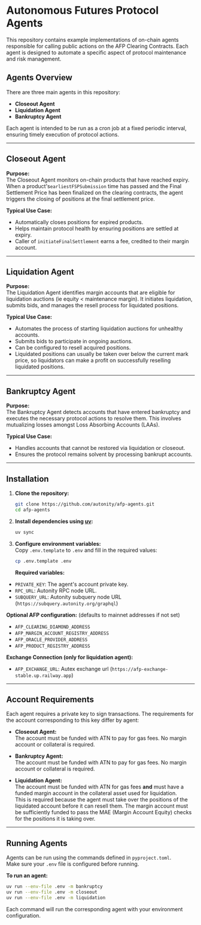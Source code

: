 # Autonomous Futures Protocol Agents

This repository contains example implementations of on-chain agents responsible
for calling public actions on the AFP Clearing Contracts. Each agent is designed
to automate a specific aspect of protocol maintenance and risk management.

## Agents Overview

There are three main agents in this repository:

- **Closeout Agent**
- **Liquidation Agent**
- **Bankruptcy Agent**

Each agent is intended to be run as a cron job at a fixed periodic interval,
ensuring timely execution of protocol actions.

---

## Closeout Agent

**Purpose:**  
The Closeout Agent monitors on-chain products that have reached expiry. When a
product's`earliestFSPSubmission` time has passed and the Final Settlement Price
has been finalized on the clearing contracts, the agent triggers the closing of
positions at the final settlement price.

**Typical Use Case:**

- Automatically closes positions for expired products.
- Helps maintain protocol health by ensuring positions are settled at expiry.
- Caller of `initiateFinalSettlement` earns a fee, credited to their margin
  account.

---

## Liquidation Agent

**Purpose:**  
The Liquidation Agent identifies margin accounts that are eligible for
liquidation auctions (ie equity < maintenance margin). It initiates
liquidation, submits bids, and manages the resell process for liquidated 
positions.

**Typical Use Case:**

- Automates the process of starting liquidation auctions for unhealthy accounts.
- Submits bids to participate in ongoing auctions.
- Can be configured to resell acquired positions.
- Liquidated positions can usually be taken over below the current mark
  price, so liquidators can make a profit on successfully reselling liquidated
  positions.

---

## Bankruptcy Agent

**Purpose:**  
The Bankruptcy Agent detects accounts that have entered bankruptcy and executes
the necessary protocol actions to resolve them. This involves mutualizing 
losses amongst Loss Absorbing Accounts (LAAs).

**Typical Use Case:**

- Handles accounts that cannot be restored via liquidation or closeout.
- Ensures the protocol remains solvent by processing bankrupt accounts.

---

## Installation

1. **Clone the repository:**

   ```bash
   git clone https://github.com/autonity/afp-agents.git
   cd afp-agents
   ```

2. **Install dependencies using [uv](https://github.com/astral-sh/uv):**

   ```bash
   uv sync
   ```

3. **Configure environment variables:**  
   Copy `.env.template` to `.env` and fill in the required values:

   ```bash
   cp .env.template .env
   ```

   **Required variables:**

- `PRIVATE_KEY`: The agent's account private key.
- `RPC_URL`: Autonity RPC node URL.
- `SUBQUERY_URL`: Autonity subquery node URL (`https://subquery.autonity.org/graphql`)

**Optional AFP configuration:** (defaults to mainnet addresses if not set)

- `AFP_CLEARING_DIAMOND_ADDRESS`
- `AFP_MARGIN_ACCOUNT_REGISTRY_ADDRESS`
- `AFP_ORACLE_PROVIDER_ADDRESS`
- `AFP_PRODUCT_REGISTRY_ADDRESS`

**Exchange Connection (only for liquidation agent):**

- `AFP_EXCHANGE_URL`: Autex exchange url (`https://afp-exchange-stable.up.railway.app`)

---

## Account Requirements

Each agent requires a private key to sign transactions. The requirements for the
account corresponding to this key differ by agent:

- **Closeout Agent:**  
  The account must be funded with ATN to pay for gas fees. No margin account or
  collateral is required.

- **Bankruptcy Agent:**  
  The account must be funded with ATN to pay for gas fees. No margin account or
  collateral is required.

- **Liquidation Agent:**  
  The account must be funded with ATN for gas fees **and** must have a funded
  margin account in the collateral asset used for liquidation.  
  This is required because the agent must take over the positions of the
  liquidated account before it can resell them. The margin account must be
  sufficiently funded to pass the MAE (Margin Account Equity) checks for the
  positions it is taking over.

---

## Running Agents

Agents can be run using the commands defined in `pyproject.toml`.  
Make sure your `.env` file is configured before running.

**To run an agent:**

```bash
uv run --env-file .env -m bankruptcy
uv run --env-file .env -m closeout
uv run --env-file .env -m liquidation
```

Each command will run the corresponding agent with your environment
configuration.

